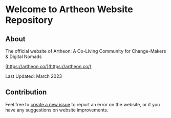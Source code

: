 # Welcome to Artheon Website Repository

## About

The official website of Artheon: A Co-Living Community for Change-Makers & Digital Nomads

[https://artheon.co/](https://artheon.co/)

Last Updated: March 2023

## Contribution

Feel free to [create a new issue](https://github.com/freeflowuniverse/www_artheon/issues) to report an error on the website, or if you have any suggestions on website improvements. 
